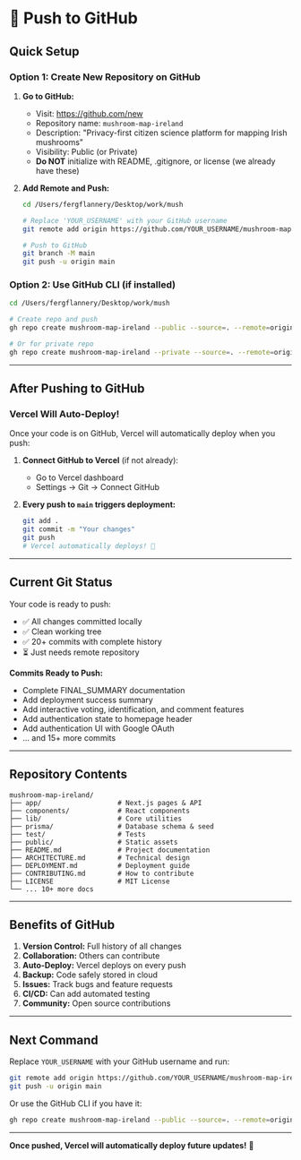 # 🚀 Push to GitHub

## Quick Setup

### Option 1: Create New Repository on GitHub

1. **Go to GitHub:**
   - Visit: https://github.com/new
   - Repository name: `mushroom-map-ireland`
   - Description: "Privacy-first citizen science platform for mapping Irish mushrooms"
   - Visibility: Public (or Private)
   - **Do NOT** initialize with README, .gitignore, or license (we already have these)

2. **Add Remote and Push:**
   ```bash
   cd /Users/fergflannery/Desktop/work/mush
   
   # Replace 'YOUR_USERNAME' with your GitHub username
   git remote add origin https://github.com/YOUR_USERNAME/mushroom-map-ireland.git
   
   # Push to GitHub
   git branch -M main
   git push -u origin main
   ```

### Option 2: Use GitHub CLI (if installed)

```bash
cd /Users/fergflannery/Desktop/work/mush

# Create repo and push
gh repo create mushroom-map-ireland --public --source=. --remote=origin --push

# Or for private repo
gh repo create mushroom-map-ireland --private --source=. --remote=origin --push
```

---

## After Pushing to GitHub

### Vercel Will Auto-Deploy!

Once your code is on GitHub, Vercel will automatically deploy when you push:

1. **Connect GitHub to Vercel** (if not already):
   - Go to Vercel dashboard
   - Settings → Git → Connect GitHub
   
2. **Every push to `main` triggers deployment:**
   ```bash
   git add .
   git commit -m "Your changes"
   git push
   # Vercel automatically deploys! 🚀
   ```

---

## Current Git Status

Your code is ready to push:
- ✅ All changes committed locally
- ✅ Clean working tree
- ✅ 20+ commits with complete history
- ⏳ Just needs remote repository

**Commits Ready to Push:**
- Complete FINAL_SUMMARY documentation
- Add deployment success summary
- Add interactive voting, identification, and comment features
- Add authentication state to homepage header
- Add authentication UI with Google OAuth
- ... and 15+ more commits

---

## Repository Contents

```
mushroom-map-ireland/
├── app/                   # Next.js pages & API
├── components/            # React components
├── lib/                   # Core utilities
├── prisma/                # Database schema & seed
├── test/                  # Tests
├── public/                # Static assets
├── README.md              # Project documentation
├── ARCHITECTURE.md        # Technical design
├── DEPLOYMENT.md          # Deployment guide
├── CONTRIBUTING.md        # How to contribute
├── LICENSE                # MIT License
└── ... 10+ more docs
```

---

## Benefits of GitHub

1. **Version Control:** Full history of all changes
2. **Collaboration:** Others can contribute
3. **Auto-Deploy:** Vercel deploys on every push
4. **Backup:** Code safely stored in cloud
5. **Issues:** Track bugs and feature requests
6. **CI/CD:** Can add automated testing
7. **Community:** Open source contributions

---

## Next Command

Replace `YOUR_USERNAME` with your GitHub username and run:

```bash
git remote add origin https://github.com/YOUR_USERNAME/mushroom-map-ireland.git
git push -u origin main
```

Or use the GitHub CLI if you have it:

```bash
gh repo create mushroom-map-ireland --public --source=. --remote=origin --push
```

---

**Once pushed, Vercel will automatically deploy future updates!** 🎉

